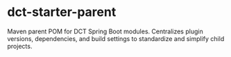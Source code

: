 # dct-starter-parent
Maven parent POM for DCT Spring Boot modules. Centralizes plugin versions, dependencies, and build settings to standardize and simplify child projects.
